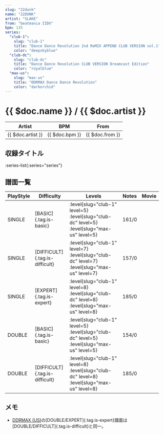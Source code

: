 ```yaml
---
slug: "22dunk"
name: "22DUNK"
artist: "SLAKE"
from: "beatmania IIDX"
bpm: 135
series:
  "club-1":
    slug: "club-1"
    title: "Dance Dance Revolution 2nd ReMIX APPEND CLUB VERSION vol.1"
    color: "deepskyblue"
  "club-dc":
    slug: "club-dc"
    title: "Dance Dance Revolution CLUB VERSION Dreamcast Edition"
    color: "royalblue"
  "max-us":
    slug: "max-us"
    title: "DDRMAX Dance Dance Revolution"
    color: "darkorchid"
---
```


# {{ $doc.name }} / {{ $doc.artist }}

|Artist|BPM|From|
|------|---|----|
|{{ $doc.artist }}|{{ $doc.bpm }}|{{ $doc.from }}|

## 収録タイトル

:series-list{:series="series"}

## 譜面一覧

|PlayStyle|Difficulty|Levels|Notes|Movie|
|---------|----------|------|-----|-----|
|SINGLE|[BASIC]{.tag.is-basic}|:level{slug="club-1" level=5} :level{slug="club-dc" level=5} :level{slug="max-us" level=5}|161/0||
|SINGLE|[DIFFICULT]{.tag.is-difficult}|:level{slug="club-1" level=7} :level{slug="club-dc" level=7} :level{slug="max-us" level=7}|157/0||
|SINGLE|[EXPERT]{.tag.is-expert}|:level{slug="club-1" level=8} :level{slug="club-dc" level=8} :level{slug="max-us" level=8}|185/0||
|DOUBLE|[BASIC]{.tag.is-basic}|:level{slug="club-1" level=5} :level{slug="club-dc" level=5} :level{slug="max-us" level=5}|154/0||
|DOUBLE|[DIFFICULT]{.tag.is-difficult}|:level{slug="club-1" level=8} :level{slug="club-dc" level=8} :level{slug="max-us" level=8}|185/0||

## メモ

- [DDRMAX (US)](/series/max-us)の[DOUBLE/EXPERT]{.tag.is-expert}譜面は[DOUBLE/DIFFICULT]{.tag.is-difficult}と同一。
